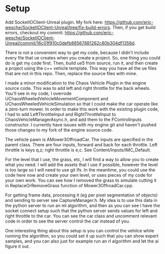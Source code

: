 # Setup

Add SocketIOClient-Unreal plugin. My fork here: https://github.com/eric-wesche/SocketIOClient-Unreal/tree/fix-build-errors. Then, if you get build errors, checkout my commit: https://github.com/eric-wesche/SocketIOClient-Unreal/commit/16c01f910c0defb88567881262c80b304df1356d.

There is not a convenient way to get my code, because I didn't include every file that ue creates when you create a project. So, one thing you could do is get my code first. Then, build ue5 from source, run it, and then create a project using the c++ vehicle template. This way you have all the ue files that are not in this repo. Then, replace the source files with mine.

I made a minor modification to the Chaos Vehicle Plugin in the engine source code. This was to add left and right throttle for the back wheels. You'll see in my code, I overrode UChaosWheeledVehicleMovementComponent and UChaosWheeledVehicleSimulation so that I could make the car operate like a zero-turn mower. In order to make this work with the existing plugin code, I had to add LeftThrottleInput and RightThrottleInput to ChaosVehicleManagerAsync.h, and add them to the FControlInputs constructor. I currently have issues with my engine git and haven't pushed those changes to my fork of the engine source code.

The vehicle pawn is AMower3OffroadCar. The inputs are specified in the parent class. There are four inputs, forward and back for each throttle. Left throttle is keys q,z; right throttle is e,c. See Content/Inputs/IMC_Default. 

For the level that I use, the grass, etc, I will find a way to allow you to create what you need. I will add the assets that I use if possible, however the level is too large so I will need to use git lfs. In the meantime, you could use the code here now and create your own level, or uses pieces of my code for your own work. You can see how I removed the grass to simulate cutting it in ReplaceOrRemoveGrass function of Mower3OffroadCar.cpp.

For getting frame data, processing it (eg per pixel segmentation of objects) and sending to server see CaptureManager.h. My idea is to use this data in the python server to run an ml algorithm, and then as you can see I have the socket connect setup such that the python server sends values for left and right throttle to the car. You can see the car class and uncomment relevant code in order to see the server control the car instead of you. 

One interesting thing about this setup is you can control the vehilce while running the algorithm, so you could set it up such that you can show expert samples, and you can also just for example run an rl algorithm and let the ai figure it out.
